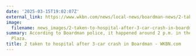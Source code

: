 ```yaml
---
date: '2025-03-15T19:02:07Z'
external_link: https://www.wkbn.com/news/local-news/boardman-news/2-taken-to-hospital-after-3-car-crash-in-boardman/
image:
  filename: news_images/2-taken-to-hospital-after-3-car-crash-in-boardman---wkbncom.jpg
summary: According to Boardman police, it happened around 2 p.m. in the Tiffany Square
  Plaza.
title: 2 taken to hospital after 3-car crash in Boardman - WKBN.com
---
```

